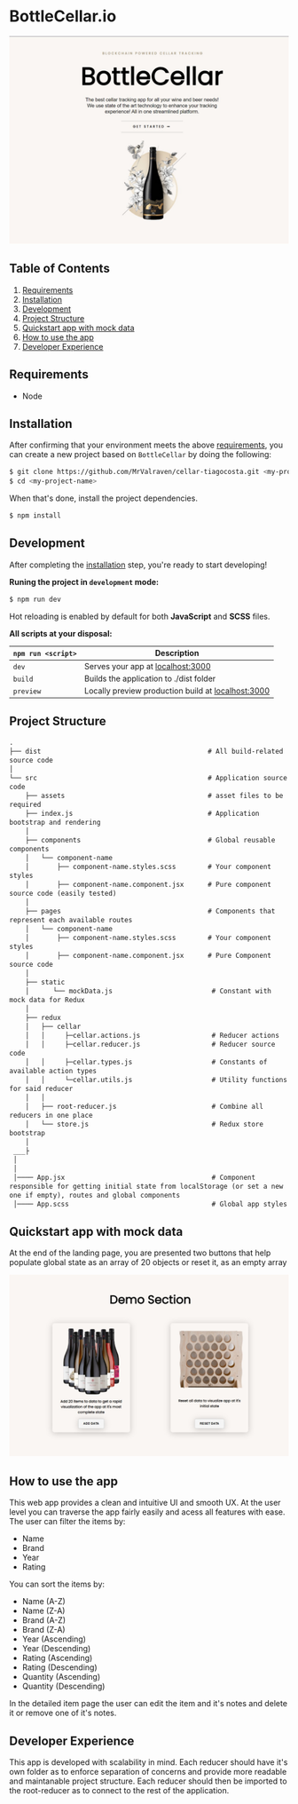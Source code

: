 # BottleCellar.io

![Image](home.jpg)

## Table of Contents
1. [Requirements](#requirements)
1. [Installation](#installation)
1. [Development](#development)
1. [Project Structure](#project-structure)
1. [Quickstart app with mock data](#mock-data)
1. [How to use the app](#use-app)
1. [Developer Experience](#developer-experience)

## Requirements
* Node

## Installation

After confirming that your environment meets the above [requirements](#requirements), you can create a new project based on `BottleCellar` by doing the following:

```bash
$ git clone https://github.com/MrValraven/cellar-tiagocosta.git <my-project-name>
$ cd <my-project-name>
```

When that's done, install the project dependencies.

```bash
$ npm install
```

## Development

After completing the [installation](#installation) step, you're ready to start developing!

**Runing the project in `development` mode:**

```bash
$ npm run dev
```

Hot reloading is enabled by default for both **JavaScript** and **SCSS** files.

**All scripts at your disposal:**

|`npm run <script>`    |Description|
|----------------------|-----------|
|`dev`            	   |Serves your app at [localhost:3000](http://localhost:3000)|
|`build`               |Builds the application to ./dist folder|
|`preview`             |Locally preview production build at [localhost:3000](http://localhost:3000)|

## Project Structure

```
.
├── dist                                          # All build-related source code
│
└── src                                           # Application source code
    ├── assets                                    # asset files to be required
    ├── index.js                                  # Application bootstrap and rendering
    │
    ├── components                                # Global reusable components
    │   └── component-name
    │       ├── component-name.styles.scss        # Your component styles 
    │       ├── component-name.component.jsx      # Pure component source code (easily tested)
    │
    ├── pages                                     # Components that represent each available routes
    │   └── component-name
    │       ├── component-name.styles.scss        # Your component styles
    │       ├── component-name.component.jsx      # Pure Component source code
    │
    ├── static                   
    │      └── mockData.js                         # Constant with mock data for Redux
    │
    ├── redux
    │   ├── cellar
    │   │     ├─cellar.actions.js                  # Reducer actions
    │   │     ├─cellar.reducer.js                  # Reducer source code
    │   │     ├─cellar.types.js                    # Constants of available action types
    │   │     └─cellar.utils.js                    # Utility functions for said reducer
    │   │
    │   ├── root-reducer.js                        # Combine all reducers in one place
    │   └── store.js                               # Redux store bootstrap
    │
 ___├
 │
 │
 │──── App.jsx                                     # Component responsible for getting initial state from localStorage (or set a new one if empty), routes and global components
 │──── App.scss                                    # Global app styles
```

## Quickstart app with mock data

At the end of the landing page, you are presented two buttons that help populate global state as an array of 20 objects or reset it, as an empty array

![Image](screenshot.jpg)

## How to use the app 

This web app provides a clean and intuitive UI and smooth UX. At the user level you can traverse the app fairly easily and acess all features with ease.
The user can filter the items by:
- Name
- Brand
- Year
- Rating

You can sort the items by:
- Name (A-Z)
- Name (Z-A)
- Brand (A-Z)
- Brand (Z-A)
- Year (Ascending)
- Year (Descending)
- Rating (Ascending)
- Rating (Descending)
- Quantity (Ascending)
- Quantity (Descending)

In the detailed item page the user can edit the item and it's notes and delete it or remove one of it's notes.

## Developer Experience

This app is developed with scalability in mind.
Each reducer should have it's own folder as to enforce separation of concerns and provide more readable and maintanable project structure.
Each reducer should then be imported to the root-reducer as to connect to the rest of the application.


